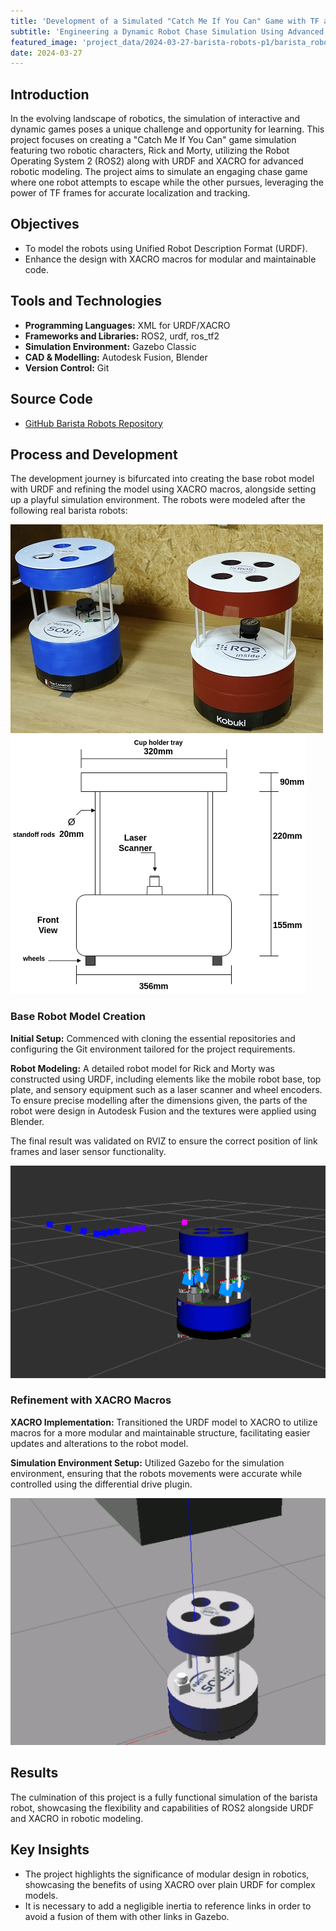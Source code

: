 ```yaml
---
title: 'Development of a Simulated "Catch Me If You Can" Game with TF and URDF/XACRO (I)'
subtitle: 'Engineering a Dynamic Robot Chase Simulation Using Advanced Robotics Modeling Techniques'
featured_image: 'project_data/2024-03-27-barista-robots-p1/barista_robot.gif'
date: 2024-03-27
---
```


## Introduction
In the evolving landscape of robotics, the simulation of interactive and dynamic games poses a unique challenge and opportunity for learning. This project focuses on creating a "Catch Me If You Can" game simulation featuring two robotic characters, Rick and Morty, utilizing the Robot Operating System 2 (ROS2) along with URDF and XACRO for advanced robotic modeling. The project aims to simulate an engaging chase game where one robot attempts to escape while the other pursues, leveraging the power of TF frames for accurate localization and tracking.

## Objectives
- To model the robots using Unified Robot Description Format (URDF). 
- Enhance the design with XACRO macros for modular and maintainable code.

## Tools and Technologies

- **Programming Languages:** XML for URDF/XACRO
- **Frameworks and Libraries:** ROS2, urdf, ros_tf2
- **Simulation Environment:** Gazebo Classic
- **CAD & Modelling:** Autodesk Fusion, Blender
- **Version Control:** Git

## Source Code
- [GitHub Barista Robots Repository](https://github.com/MiguelSolisSegura/barista_robots)

## Process and Development
The development journey is bifurcated into creating the base robot model with URDF and refining the model using XACRO macros, alongside setting up a playful simulation environment. The robots were modeled after the following real barista robots:

![](/project_data/2024-03-27-barista-robots-p1/rick_and_morty.jpg)
![](/project_data/2024-03-27-barista-robots-p1/barista_robot_drawing.png)


### Base Robot Model Creation
**Initial Setup:** Commenced with cloning the essential repositories and configuring the Git environment tailored for the project requirements.

**Robot Modeling:** A detailed robot model for Rick and Morty was constructed using URDF, including elements like the mobile robot base, top plate, and sensory equipment such as a laser scanner and wheel encoders. To ensure precise modelling after the dimensions given, the parts of the robot were design in Autodesk Fusion and the textures were applied using Blender.

The final result was validated on RVIZ to ensure the correct position of link frames and laser sensor functionality.

![](/project_data/2024-03-27-barista-robots-p1/barista_robot.gif)

### Refinement with XACRO Macros
**XACRO Implementation:** Transitioned the URDF model to XACRO to utilize macros for a more modular and maintainable structure, facilitating easier updates and alterations to the robot model.

**Simulation Environment Setup:** Utilized Gazebo for the simulation environment, ensuring that the robots movements were accurate while controlled using the differential drive plugin.

![](/project_data/2024-03-27-barista-robots-p1/gazebo.png)

## Results
The culmination of this project is a fully functional simulation of the barista robot, showcasing the flexibility and capabilities of ROS2 alongside URDF and XACRO in robotic modeling. 

## Key Insights
- The project highlights the significance of modular design in robotics, showcasing the benefits of using XACRO over plain URDF for complex models.
- It is necessary to add a negligible inertia to reference links in order to avoid a fusion of them with other links in Gazebo. 
